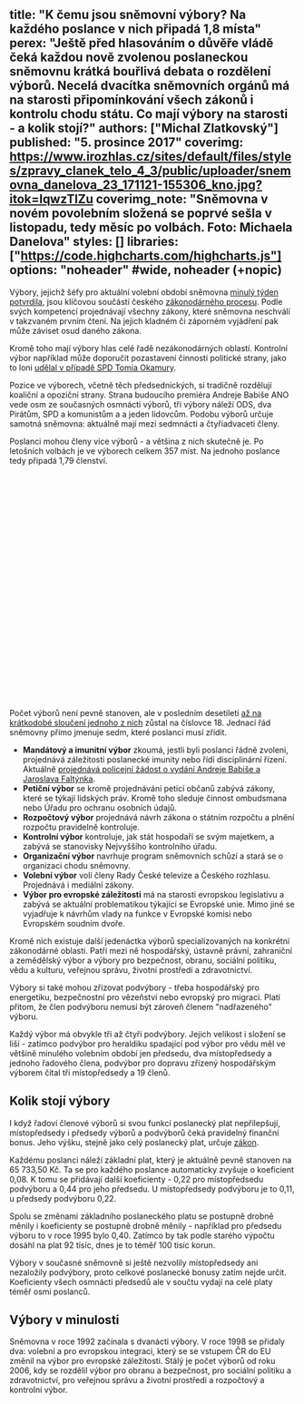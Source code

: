 title: "K čemu jsou sněmovní výbory? Na každého poslance v nich připadá 1,8 místa"
perex: "Ještě před hlasováním o důvěře vládě čeká každou nově zvolenou poslaneckou sněmovnu krátká bouřlivá debata o rozdělení výborů. Necelá dvacítka sněmovních orgánů má na starosti připomínkování všech zákonů i kontrolu chodu státu. Co mají výbory na starosti - a kolik stojí?"
authors: ["Michal Zlatkovský"]
published: "5. prosince 2017"
coverimg: https://www.irozhlas.cz/sites/default/files/styles/zpravy_clanek_telo_4_3/public/uploader/snemovna_danelova_23_171121-155306_kno.jpg?itok=IqwzTlZu
coverimg_note: "Sněmovna v novém povolebním složená se poprvé sešla v listopadu, tedy měsíc po volbách. Foto: Michaela Danelova"
styles: []
libraries: ["https://code.highcharts.com/highcharts.js"]
options: "noheader" #wide, noheader (+nopic)
---

Výbory, jejichž šéfy pro aktuální volební období sněmovna [minulý týden potvrdila](https://www.irozhlas.cz/zpravy-domov/radek-koten-bezpecnostni-vybor-poslanecka-snemovna-vybory-klaus-spd-ods-ano_1711301024_haf), jsou klíčovou součástí českého [zákonodárného procesu](https://cs.wikipedia.org/wiki/Zákonodárný_proces_v_Česku). Podle svých kompetencí projednávají všechny zákony, které sněmovna neschválí v takzvaném prvním čtení. Na jejich kladném či záporném vyjádření pak může záviset osud daného zákona.

Kromě toho mají výbory hlas celé řadě nezákonodárných oblastí. Kontrolní výbor například může doporučit pozastavení činnosti politické strany, jako to loni [udělal v případě SPD Tomia Okamury](https://zpravy.idnes.cz/okamura-spd-pozastaveni-vybor-financni-zprava-fl1-/domaci.aspx?c=A160512_183816_domaci_ane).

Pozice ve výborech, včetně těch předsednických, si tradičně rozdělují koaliční a opoziční strany. Strana budoucího premiéra Andreje Babiše ANO vede osm ze současných osmnácti výborů, tři výbory náleží ODS, dva Pirátům, SPD a komunistům a a jeden lidovcům. Podobu výborů určuje samotná sněmovna: aktuálně mají mezi sedmnácti a čtyřiadvaceti členy.

Poslanci mohou členy více výborů - a většina z nich skutečně je. Po letošních volbách je ve výborech celkem 357 míst. Na jednoho poslance tedy připadá 1,79 členství.

<div id="container" style="min-width: 310px; height: 400px; margin: 0 auto"></div>

Počet výborů není pevně stanoven, ale v posledním desetiletí [až na krátkodobé sloučení jednoho z nich](https://zpravy.aktualne.cz/domaci/politika/poslanci-si-nechaji-17-vyboru-setrit-se-nebude/r~050555fc52b211e3807b0025900fea04/) zůstal na číslovce 18. Jednací řád sněmovny přímo jmenuje sedm, které poslanci musí zřídit. 

+ <b>Mandátový a imunitní výbor</b> zkoumá, jestli byli poslanci řádně zvoleni, projednává záležitosti poslanecké imunity nebo řídí disciplinární řízení. Aktuálně [projednává policejní žádost o vydání Andreje Babiše a Jaroslava Faltýnka](https://www.irozhlas.cz/volby/babis-faltynek-zadost-o-vydani-policie-capi-hnizdo_1711241015_kro).
+ <b>Petiční výbor</b> se kromě projednávání peticí občanů zabývá zákony, které se týkají lidských práv. Kromě toho sleduje činnost ombudsmana nebo Úřadu pro ochranu osobních údajů.
+ <b>Rozpočtový výbor</b> projednává návrh zákona o státním rozpočtu a plnění rozpočtu pravidelně kontroluje.
+ <b>Kontrolní výbor</b> kontroluje, jak stát hospodaří se svým majetkem, a zabývá se stanovisky Nejvyššího kontrolního úřadu. 
+ <b>Organizační výbor</b> navrhuje program sněmovních schůzí a stará se o organizaci chodu sněmovny.
+ <b>Volební výbor</b> volí členy Rady České televize a Českého rozhlasu. Projednává i mediální zákony.
+ <b>Výbor pro evropské záležitosti</b> má na starosti evropskou legislativu a zabývá se aktuální problematikou týkající se Evropské unie. Mimo jiné se vyjadřuje k návrhům vlady na funkce v Evropské komisi nebo Evropském soudním dvoře.

Kromě nich existuje další jedenáctka výborů specializovaných na konkrétní zákonodárné oblasti. Patří mezi ně hospodářský, ústavně právní, zahraniční a zemědělský výbor a výbory pro bezpečnost, obranu, sociální politiku, vědu a kulturu, veřejnou správu, životní prostředí a zdravotnictví.

Výbory si také mohou zřizovat podvýbory - třeba hospodářský pro energetiku, bezpečnostní pro vězeňství nebo evropský pro migraci. Platí přitom, že člen podvýboru nemusí být zároveň členem "nadřazeného" výboru. 

Každý výbor má obvykle tři až čtyři podvýbory. Jejich velikost i složení se liší - zatímco podvýbor pro heraldiku spadající pod výbor pro vědu měl ve většině minulého volebním období jen předsedu, dva místopředsedy a jednoho řadového člena, podvýbor pro dopravu zřízený hospodářským výborem čítal tři místopředsedy a 19 členů. 
 
## Kolik stojí výbory
I když řadoví členové výborů si svou funkcí poslanecký plat nepřilepšují, místopředsedy i předsedy výborů a podvýborů čeká pravidelný finanční bonus. Jeho výšku, stejně jako celý poslanecký plat, určuje [zákon](https://www.psp.cz/sqw/hp.sqw?k=683&z=3729). 

Každému poslanci náleží základní plat, který je aktuálně pevně stanoven na 65&nbsp;733,50 Kč. Ta se pro každého poslance automaticky zvyšuje o koeficient 0,08. K tomu se přidávají další koeficienty - 0,22 pro místopředsedu podvýboru a 0,44 pro jeho předsedu. U místopředsedy podvýboru je to 0,11, u předsedy podvýboru 0,22. 

Spolu se změnami základního poslaneckého platu se postupně drobně měnily i koeficienty se postupně drobně měnily - například pro předsedu výboru to v roce 1995 bylo 0,40. Zatímco by tak podle starého výpočtu dosáhl na plat 92 tisíc, dnes je to téměř 100 tisíc korun.

Výbory v současné sněmovně si ještě nezvolily místopředsedy ani nezaložily podvýbory, proto celkové poslanecké bonusy zatím nejde určit. Koeficienty všech osmnácti předsedů ale v součtu vydají na celé platy téměř osmi poslanců.

## Výbory v minulosti
Sněmovna v roce 1992 začínala s dvanácti výbory. V roce 1998 se přidaly dva: volební a pro evropskou integraci, který se se vstupem ČR do EU změnil na výbor pro evropské záležitosti. Stálý je počet výborů od roku 2006, kdy se rozdělil výbor pro obranu a bezpečnost, pro sociální politiku a zdravotnictví, pro veřejnou správu a životní prostředí a rozpočtový a kontrolní výbor. 